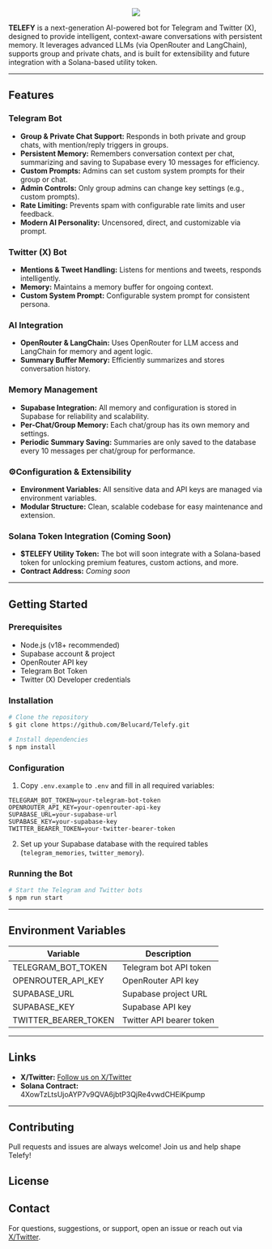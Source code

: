 <p align="center">
  <img src="https://github.com/telefydotfun/Telefy/blob/main/web/public/images/banner-twitter/banner%20twitter.png"/>
</p>

**TELEFY** is a next-generation AI-powered bot for Telegram and Twitter (X), designed to provide intelligent, context-aware conversations with persistent memory. It leverages advanced LLMs (via OpenRouter and LangChain), supports group and private chats, and is built for extensibility and future integration with a Solana-based utility token.

---

## Features

### Telegram Bot
- **Group & Private Chat Support:** Responds in both private and group chats, with mention/reply triggers in groups.
- **Persistent Memory:** Remembers conversation context per chat, summarizing and saving to Supabase every 10 messages for efficiency.
- **Custom Prompts:** Admins can set custom system prompts for their group or chat.
- **Admin Controls:** Only group admins can change key settings (e.g., custom prompts).
- **Rate Limiting:** Prevents spam with configurable rate limits and user feedback.
- **Modern AI Personality:** Uncensored, direct, and customizable via prompt.

### Twitter (X) Bot
- **Mentions & Tweet Handling:** Listens for mentions and tweets, responds intelligently.
- **Memory:** Maintains a memory buffer for ongoing context.
- **Custom System Prompt:** Configurable system prompt for consistent persona.

### AI Integration
- **OpenRouter & LangChain:** Uses OpenRouter for LLM access and LangChain for memory and agent logic.
- **Summary Buffer Memory:** Efficiently summarizes and stores conversation history.

### Memory Management
- **Supabase Integration:** All memory and configuration is stored in Supabase for reliability and scalability.
- **Per-Chat/Group Memory:** Each chat/group has its own memory and settings.
- **Periodic Summary Saving:** Summaries are only saved to the database every 10 messages per chat/group for performance.

### ⚙Configuration & Extensibility
- **Environment Variables:** All sensitive data and API keys are managed via environment variables.
- **Modular Structure:** Clean, scalable codebase for easy maintenance and extension.

### Solana Token Integration (Coming Soon)
- **$TELEFY Utility Token:** The bot will soon integrate with a Solana-based token for unlocking premium features, custom actions, and more.
- **Contract Address:** _Coming soon_

---

## Getting Started

### Prerequisites
- Node.js (v18+ recommended)
- Supabase account & project
- OpenRouter API key
- Telegram Bot Token
- Twitter (X) Developer credentials

### Installation

```bash
# Clone the repository
$ git clone https://github.com/Belucard/Telefy.git

# Install dependencies
$ npm install
```

### Configuration
1. Copy `.env.example` to `.env` and fill in all required variables:

```
TELEGRAM_BOT_TOKEN=your-telegram-bot-token
OPENROUTER_API_KEY=your-openrouter-api-key
SUPABASE_URL=your-supabase-url
SUPABASE_KEY=your-supabase-key
TWITTER_BEARER_TOKEN=your-twitter-bearer-token
```

2. Set up your Supabase database with the required tables (`telegram_memories`, `twitter_memory`).

### Running the Bot

```bash
# Start the Telegram and Twitter bots
$ npm run start
```

---

## Environment Variables

| Variable              | Description                        |
|-----------------------|------------------------------------|
| TELEGRAM_BOT_TOKEN    | Telegram bot API token             |
| OPENROUTER_API_KEY    | OpenRouter API key                 |
| SUPABASE_URL          | Supabase project URL               |
| SUPABASE_KEY          | Supabase API key                   |
| TWITTER_BEARER_TOKEN  | Twitter API bearer token           |

---

## Links

- **X/Twitter:** [Follow us on X/Twitter](https://x.com/telefydotfun)  
- **Solana Contract:** 4XowTzLtsUjoAYP7v9QVA6jbtP3QjRe4vwdCHEiKpump

---

## Contributing

Pull requests and issues are always welcome! Join us and help shape Telefy!

## License

## Contact

For questions, suggestions, or support, open an issue or reach out via [X/Twitter](https://twitter.com/yourproject). 
